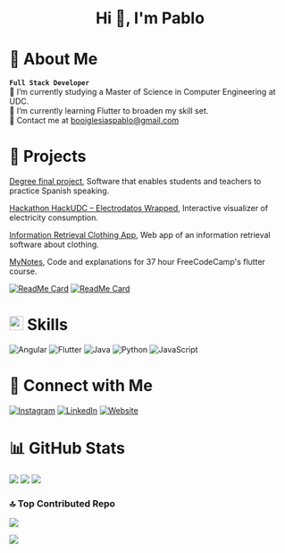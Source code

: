 <h1 align="center">Hi 👋, I'm Pablo</h1>

# 💫 About Me
**`Full Stack Developer`**<br>
🔭 I’m currently studying a Master of Science in Computer Engineering at UDC.<br>
🌱 I’m currently learning Flutter to broaden my skill set.<br>
📧 Contact me at booiglesiaspablo@gmail.com

# 🧪 Projects
[Degree final project](https://ruc.udc.es/dspace/handle/2183/33347), Software that enables students and teachers to practice Spanish speaking.

[Hackathon HackUDC – Electrodatos Wrapped](https://github.com/agr17/hackudc-electrodatos), Interactive visualizer of electricity consumption.

[Information Retrieval Clothing App](https://github.com/pabloboo/moda-riws), Web app of an information retrieval software about clothing.

[MyNotes](https://github.com/pabloboo/mynotes), Code and explanations for 37 hour FreeCodeCamp's flutter course.

[![ReadMe Card](https://github-readme-stats.vercel.app/api/pin/?username=pabloboo&repo=moda-riws)](https://github.com/pabloboo/moda-riws)
[![ReadMe Card](https://github-readme-stats.vercel.app/api/pin/?username=pabloboo&repo=mynotes)](https://github.com/pabloboo/mynotes)

# <img src="https://media2.giphy.com/media/QssGEmpkyEOhBCb7e1/giphy.gif?cid=ecf05e47a0n3gi1bfqntqmob8g9aid1oyj2wr3ds3mg700bl&rid=giphy.gif" width ="25"><b> Skills</b>
![Angular](https://img.shields.io/badge/angular-%23DD0031.svg?style=for-the-badge&logo=angular&logoColor=white) ![Flutter](https://img.shields.io/badge/Flutter-%2302569B.svg?style=for-the-badge&logo=Flutter&logoColor=white) ![Java](https://img.shields.io/badge/java-%23ED8B00.svg?style=for-the-badge&logo=openjdk&logoColor=white) ![Python](https://img.shields.io/badge/python-3670A0?style=for-the-badge&logo=python&logoColor=ffdd54) ![JavaScript](https://img.shields.io/badge/javascript-%23323330.svg?style=for-the-badge&logo=javascript&logoColor=%23F7DF1E)

# 🤝 Connect with Me
[![Instagram](https://img.shields.io/badge/Instagram-%23E4405F.svg?logo=Instagram&logoColor=white)](https://instagram.com/pabloboo_) [![LinkedIn](https://img.shields.io/badge/LinkedIn-%230077B5.svg?logo=linkedin&logoColor=white)](https://linkedin.com/in/https://www.linkedin.com/in/pablo-boo-iglesias-812a561a0/) [![Website](https://img.shields.io/badge/website-000000?style=for-the-badge&logo=About.me&logoColor=white)](https://pabloboo.github.io/portfolio/)

# 📊 GitHub Stats
![](https://github-readme-stats.vercel.app/api?username=pabloboo&theme=light&hide_border=true&include_all_commits=true&count_private=true)
![](https://github-readme-streak-stats.herokuapp.com/?user=pabloboo&theme=light&hide_border=true)
![](https://github-readme-stats.vercel.app/api/top-langs/?username=pabloboo&theme=light&hide_border=true&include_all_commits=true&count_private=true&layout=compact)

### 🔝 Top Contributed Repo
![](https://github-contributor-stats.vercel.app/api?username=pabloboo&limit=5&theme=light&hide_border=true&combine_all_yearly_contributions=true)

[![](https://visitcount.itsvg.in/api?id=pabloboo&icon=0&color=0)](https://visitcount.itsvg.in)
